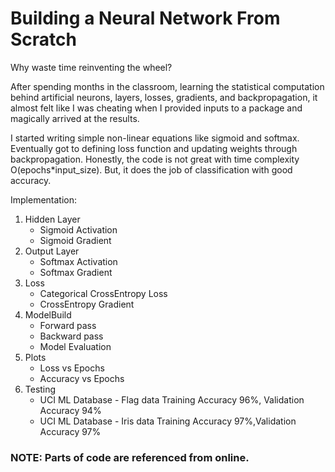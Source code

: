# Building a Neural Network From Scratch

Why waste time reinventing the wheel?

After spending months in the classroom, learning the statistical computation behind artificial neurons, layers, losses, gradients, and backpropagation, it almost felt like I was cheating when I provided inputs to a package and magically arrived at the results. 

I started writing simple non-linear equations like sigmoid and softmax. Eventually got to defining loss function and updating weights through backpropagation. Honestly, the code is not great with time complexity O(epochs*input_size). But, it does the job of classification with good accuracy.

Implementation:
1. Hidden Layer
    - Sigmoid Activation
    - Sigmoid Gradient
2. Output Layer
    - Softmax Activation
    - Softmax Gradient
3. Loss
    - Categorical CrossEntropy Loss
    - CrossEntropy Gradient
4. ModelBuild
    - Forward pass
    - Backward pass
    - Model Evaluation
5. Plots
    - Loss vs Epochs
    - Accuracy vs Epochs
6. Testing
    - UCI ML Database - Flag data Training Accuracy 96%, Validation Accuracy 94%
    - UCI ML Database - Iris data Training Accuracy 97%,Validation Accuracy 97%

### NOTE: Parts of code are referenced from online.
